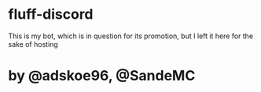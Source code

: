 # fluff-discord
This is my bot, which is in question for its promotion, but I left it here for the sake of hosting
# by @adskoe96, @SandeMC
